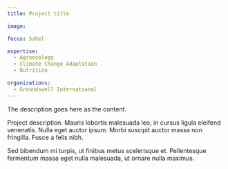 ```yaml
---
title: Project title

image: 

focus: Sahel

expertise:
  - Agroecology
  - Climate Change Adaptation
  - Nutrition 

organizations:
  - Groundswell International
---
```

The description goes here as the content.

Project description. Mauris lobortis malesuada leo, in cursus ligula eleifend venenatis. Nulla eget auctor ipsum. Morbi suscipit auctor massa non fringilla. Fusce a felis nibh.

Sed bibendum mi turpis, ut finibus metus scelerisque et. Pellentesque fermentum massa eget nulla malesuada, ut ornare nulla maximus.